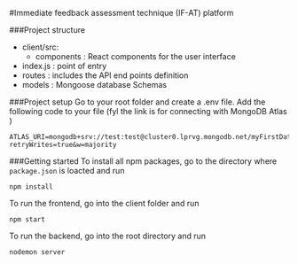 #Immediate feedback assessment technique (IF-AT) platform

###Project structure
- client/src:
    - components : React components for the user interface
- index.js : point of entry
- routes : includes the API end points definition
- models : Mongoose database Schemas

###Project setup
 Go to your root folder and create a .env file. Add the following code to your file (fyl the link is for connecting with MongoDB Atlas )
```angular2html
ATLAS_URI=mongodb+srv://test:test@cluster0.lprvg.mongodb.net/myFirstDatabase?retryWrites=true&w=majority
```
###Getting started
To install all npm packages, go to the directory where ```package.json``` is loacted and run
```angular2html
npm install
```
To run the frontend, go into the client folder and run
```angular2html
npm start
```
To run the backend, go into the root directory and run
```angular2html
nodemon server
```





 


